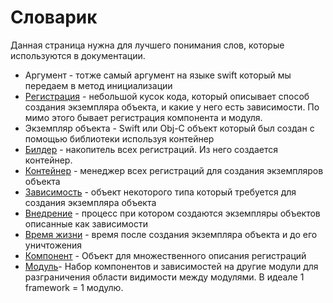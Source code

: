 # Словарик

Данная страница нужна для лучшего понимания слов, которые используются в документации.

* Аргумент - тотже самый аргумент на языке swift который мы передаем в метод инициализации
* [Регистрация](registration.md#Регистрация) - небольшой кусок кода, который описывает способ создания экземпляра объекта, и какие у него есть зависимости. По мимо этого бывает регистрация компонента и модуля.
* Экземпляр объекта - Swift или Obj-C объект который был создан с помощью библиотеки используя контейнер
* [Билдер](build.md#Создание-контейнера) - накопитель всех регистраций. Из него создается контейнер.
* [Контейнер](build.md#Создание-контейнера) - менеджер всех регистраций для создания экземпляров объекта
* [Зависимость](resolve.md#Разрешение-зависимостей) - объект некоторого типа который требуется для создания экземпляра объекта
* [Внедрение](injection.md#Внедрение) - процесс при котором создаются экземпляры объектов описанные как зависимости
* [Время жизни](lifetime.md#Время-жизни) - время после создания экземпляра объекта и до его уничтожения
* [Компонент](component.md#Компоненты) - Объект для множественного описания регистраций
* [Модуль](module.md#Модули)- Набор компонентов и зависимостей на другие модули для разграничения области видимости между модулями. В идеале 1 framework = 1 модулю.